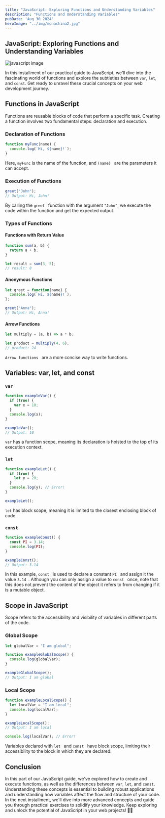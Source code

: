 ```yaml
---
title: "JavaScript: Exploring Functions and Understanding Variables"
description: "Functions and Understanding Variables"
pubDate: 'Aug 30 2024'
heroImage: "../img/monachina2.jpg"
---
```


## JavaScript: Exploring Functions and Understanding Variables

![javascript image](/img/monachina2.jpg)

In this installment of our practical guide to JavaScript, we’ll dive into the fascinating world of functions and explore the subtleties between `var`, `let`, and `const`. Get ready to unravel these crucial concepts on your web development journey.

## Functions in JavaScript

Functions are reusable blocks of code that perform a specific task. Creating a function involves two fundamental steps: declaration and execution.

### Declaration of Functions

```javascript
function myFunc(name) {
  console.log(`Hi, ${name}!`);
}
```

Here, `myFunc`  is the name of the function, and `(name) ` are the parameters it can accept.

### Execution of Functions

```javascript
greet("John");
// Output: Hi, John!
```

By calling the `greet ` function with the argument `"John"`, we execute the code within the function and get the expected output.

### Types of Functions

#### Functions with Return Value

```javascript
function sum(a, b) {
  return a + b;
}

let result = sum(3, 5);
// result: 8
```

#### Anonymous Functions

```javascript
let greet = function(name) {
  console.log(`Hi, ${name}!`);
};

greet("Anna");
// Output: Hi, Anna!
```

#### Arrow Functions

```javascript
let multiply = (a, b) => a * b;

let product = multiply(4, 6);
// product: 24

```

`Arrow functions ` are a more concise way to write functions.

## Variables: var, let, and const

### `var`

```javascript
function exampleVar() {
  if (true) {
    var x = 10;
  }
  console.log(x);
}

exampleVar();
// Output: 10
```

`var` has a function scope, meaning its declaration is hoisted to the top of its execution context.

### `let`

```javascript
function exampleLet() {
  if (true) {
    let y = 20;
  }
  console.log(y); // Error!
}

exampleLet();
```

`let` has block scope, meaning it is limited to the closest enclosing block of code.

### `const`

```javascript
function exampleConst() {
  const PI = 3.14;
  console.log(PI);
}

exampleConst();
// Output: 3.14
```

In this example, `const ` is used to declare a constant `PI ` and assign it the value `3.14 `. Although you can only assign a value to `const ` once, note that this does not prevent the content of the object it refers to from changing if it is a mutable object.

## Scope in JavaScript

Scope refers to the accessibility and visibility of variables in different parts of the code.

### Global Scope

```javascript
let globalVar = "I am global";

function exampleGlobalScope() {
  console.log(globalVar);
}

exampleGlobalScope();
// Output: I am global
```

### Local Scope

```javascript
function exampleLocalScope() {
  let localVar = "I am local";
  console.log(localVar);
}

exampleLocalScope();
// Output: I am local

console.log(localVar); // Error!
```

Variables declared with `let ` and `const ` have block scope, limiting their accessibility to the block in which they are declared.

## Conclusion

In this part of our JavaScript guide, we've explored how to create and execute functions, as well as the differences between `var`, `let`, and `const`. Understanding these concepts is essential to building robust applications and understanding how variables affect the flow and structure of your code. In the next installment, we'll dive into more advanced concepts and guide you through practical exercises to solidify your knowledge. Keep exploring and unlock the potential of JavaScript in your web projects! 🚀✨